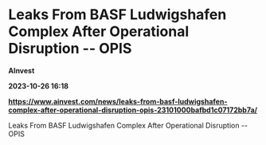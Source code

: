 # Leaks From BASF Ludwigshafen Complex After Operational Disruption -- OPIS
**AInvest**

**2023-10-26 16:18**

**https://www.ainvest.com/news/leaks-from-basf-ludwigshafen-complex-after-operational-disruption-opis-23101000bafbd1c07172bb7a/**

Leaks From BASF Ludwigshafen Complex After Operational Disruption -- OPIS